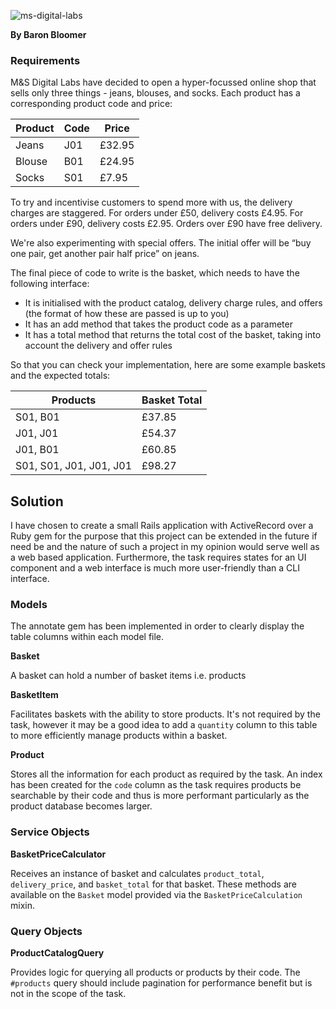 ![ms-digital-labs](https://image.ibb.co/fDufp8/Screen_Shot_2018_07_13_at_23_03_10.png
)

**By Baron Bloomer**

### Requirements

M&S Digital Labs have decided to open a hyper-focussed online shop that sells
only three things - jeans, blouses, and socks. Each product has a corresponding
product code and price:

| Product | Code | Price |
| ------- | ---- | ----- |
| Jeans | J01 | £32.95 |
| Blouse | B01 | £24.95 |
| Socks | S01 | £7.95 |

To try and incentivise customers to spend more with us, the delivery charges are
staggered. For orders under £50, delivery costs £4.95. For orders under £90,
delivery costs £2.95. Orders over £90 have free delivery.

We're also experimenting with special offers. The initial offer will be “buy one pair,
get another pair half price” on jeans.

The final piece of code to write is the basket, which needs to have the following
interface:
* It is initialised with the product catalog, delivery charge rules, and offers (the
format of how these are passed is up to you)
* It has an add method that takes the product code as a parameter
* It has a total method that returns the total cost of the basket, taking into
account the delivery and offer rules

So that you can check your implementation, here are some example baskets and
the expected totals:

| Products | Basket Total |
| -------- | ------------ |
| S01, B01 | £37.85 |
| J01, J01 | £54.37 |
| J01, B01 | £60.85 |
| S01, S01, J01, J01, J01 | £98.27 |

## Solution

I have chosen to create a small Rails application with ActiveRecord over a Ruby gem for the purpose that this project can be extended in the future if need be and the nature of such a project in my opinion would serve well as a web based application.
Furthermore, the task requires states for an UI component and a web interface is much more user-friendly than a CLI interface.

### Models

The annotate gem has been implemented in order to clearly display the table columns within each model file.

**Basket**

A basket can hold a number of basket items i.e. products

**BasketItem**

Facilitates baskets with the ability to store products. It's not required by the task, however it may be a good idea to add a `quantity` column to this table to more efficiently manage products within a basket.

**Product**

Stores all the information for each product as required by the task. An index has been created for the `code` column as the task requires products be searchable by their code and thus is more performant particularly as the product database becomes larger.

### Service Objects

**BasketPriceCalculator**

Receives an instance of basket and calculates `product_total`, `delivery_price`, and `basket_total` for that basket. These methods are available on the `Basket` model provided via the `BasketPriceCalculation` mixin.

### Query Objects

**ProductCatalogQuery**

Provides logic for querying all products or products by their code. The `#products` query should include pagination for performance benefit but is not in the scope of the task.
